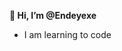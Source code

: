 **👋 Hi, I’m @Endeyexe**

- I am learning to code



<!---
Endeyexe/Endeyexe is a ✨ special ✨ repository because its `README.md` (this file) appears on your GitHub profile.
You can click the Preview link to take a look at your changes.
--->
